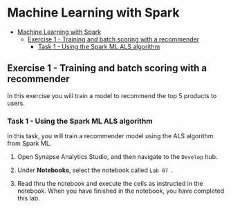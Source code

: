 # Machine Learning with Spark

- [Machine Learning with Spark](#machine-learning-with-spark)
  - [Exercise 1 - Training and batch scoring with a recommender](#exercise-1---training-and-batch-scoring-with-a-recommender)
    - [Task 1 - Using the Spark ML ALS algorithm](#task-1---using-the-spark-ml-als-algorithm)

## Exercise 1 - Training and batch scoring with a recommender

In this exercise you will train a model to recommend the top 5 products to users.

### Task 1 - Using the Spark ML ALS algorithm

In this task, you will train a recommender model using the ALS algorithm from Spark ML.

1. Open Synapse Analytics Studio, and then navigate to the `Develop` hub.

2. Under **Notebooks**, select the notebook called `Lab 07 `.

3. Read thru the notebook and execute the cells as instructed in the notebook. When you have finished in the notebook, you have completed this lab.

